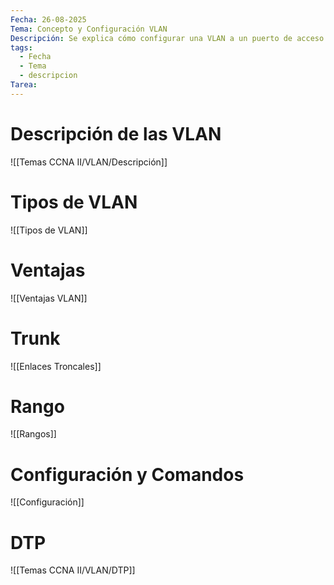 ```yaml
---
Fecha: 26-08-2025
Tema: Concepto y Configuración VLAN
Descripción: Se explica cómo configurar una VLAN a un puerto de acceso y a un puerto troncal.
tags:
  - Fecha
  - Tema
  - descripcion
Tarea:
---
```


# Descripción de las VLAN
![[Temas CCNA II/VLAN/Descripción]]

# Tipos de VLAN

![[Tipos de VLAN]]

# Ventajas

![[Ventajas VLAN]]

# Trunk

![[Enlaces Troncales]]

# Rango

![[Rangos]]

# Configuración y Comandos

![[Configuración]]

# DTP

![[Temas CCNA II/VLAN/DTP]]